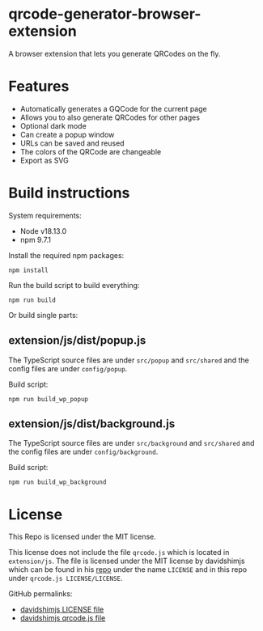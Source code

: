 # qrcode-generator-browser-extension

A browser extension that lets you generate QRCodes on the fly.

# Features

- Automatically generates a GQCode for the current page
- Allows you to also generate QRCodes for other pages
- Optional dark mode
- Can create a popup window
- URLs can be saved and reused
- The colors of the QRCode are changeable
- Export as SVG

# Build instructions

System requirements:

- Node v18.13.0
- npm 9.7.1

Install the required npm packages:

```shell
npm install
```

Run the build script to build everything:

```shell
npm run build
```

Or build single parts:

## extension/js/dist/popup.js

The TypeScript source files are under `src/popup` and `src/shared` and the config files are under `config/popup`.

Build script:

```shell
npm run build_wp_popup
```

## extension/js/dist/background.js

The TypeScript source files are under `src/background` and `src/shared` and the config files are under `config/background`.

Build script:

```shell
npm run build_wp_background
```

# License

This Repo is licensed under the MIT license.

This license does not include the file `qrcode.js` which is located in `extension/js`. The file is licensed under the MIT license by davidshimjs which can be found in his [repo](https://github.com/davidshimjs/qrcodejs) under the name `LICENSE` and in this repo under `qrcode.js LICENSE/LICENSE`.

GitHub permalinks:

- [davidshimjs LICENSE file](https://github.com/davidshimjs/qrcodejs/blob/04f46c6a0708418cb7b96fc563eacae0fbf77674/LICENSE)
- [davidshimjs qrcode.js file](https://github.com/davidshimjs/qrcodejs/blob/04f46c6a0708418cb7b96fc563eacae0fbf77674/qrcode.js)
